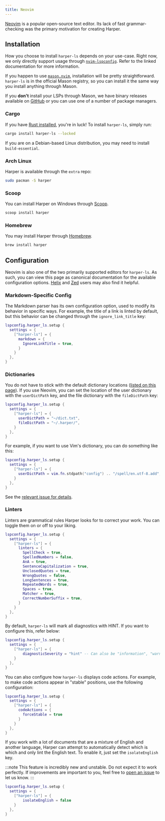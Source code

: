 ```yaml
---
title: Neovim
---
```


[Neovim](https://neovim.io/) is a popular open-source text editor.
Its lack of fast grammar-checking was the primary motivation for creating Harper.

## Installation

How you choose to install `harper-ls` depends on your use-case.
Right now, we only directly support usage through [`nvim-lspconfig`](https://github.com/neovim/nvim-lspconfig/blob/master/doc/configs.md#harper_ls).
Refer to the linked documentation for more information.

If you happen to use [`mason.nvim`](https://github.com/williamboman/mason.nvim), installation will be pretty straightforward.
`harper-ls` is in the official Mason registry, so you can install it the same way you install anything through Mason.

If you **don't** install your LSPs through Mason, we have binary releases available on [GitHub](https://github.com/Automattic/harper/releases) or you can use one of a number of package managers.

### Cargo

If you have [Rust installed](https://www.rust-lang.org/tools/install), you're in luck!
To install `harper-ls`, simply run:

```bash
cargo install harper-ls --locked
```

If you are on a Debian-based Linux distribution, you may need to install `build-essential`.

### Arch Linux

Harper is available through the `extra` repo:

```bash
sudo pacman -S harper
```

### Scoop

You can install Harper on Windows through [Scoop](https://scoop.sh/).

```bash
scoop install harper
```

### Homebrew

You may install Harper through [Homebrew](https://brew.sh).

```bash
brew install harper
```

## Configuration

Neovim is also one of the two primarily supported editors for `harper-ls`.
As such, you can view this page as canonical documentation for the available configuration options.
[Helix](./helix) and [Zed](./zed) users may also find it helpful.

### Markdown-Specific Config

The Markdown parser has its own configuration option, used to modify its behavior in specific ways.
For example, the title of a link is linted by default, but this behavior can be changed through the `ignore_link_title` key:

```lua
lspconfig.harper_ls.setup {
  settings = {
    ["harper-ls"] = {
      markdown = {
        IgnoreLinkTitle = true,
      }
    }
  },
}
```

### Dictionaries

You do not have to stick with the default dictionary locations ([listed on this page](./language-server)).
If you use Neovim, you can set the location of the user dictionary with the `userDictPath` key, and the file dictionary with the `fileDictPath` key:

```lua
lspconfig.harper_ls.setup {
  settings = {
    ["harper-ls"] = {
      userDictPath = "~/dict.txt",
      fileDictPath = "~/.harper/",
    }
  },
}
```

For example, if you want to use Vim's dictionary, you can do something like this:

```lua
lspconfig.harper_ls.setup {
  settings = {
    ["harper-ls"] = {
      userDictPath = vim.fn.stdpath("config") .. "/spell/en.utf-8.add",
    }
  },
}
```

See the [relevant issue for details](https://github.com/Automattic/harper/issues/143).

### Linters

Linters are grammatical rules Harper looks for to correct your work.
You can toggle them on or off to your liking.

```lua
lspconfig.harper_ls.setup {
  settings = {
    ["harper-ls"] = {
      linters = {
        SpellCheck = true,
        SpelledNumbers = false,
        AnA = true,
        SentenceCapitalization = true,
        UnclosedQuotes = true,
        WrongQuotes = false,
        LongSentences = true,
        RepeatedWords = true,
        Spaces = true,
        Matcher = true,
        CorrectNumberSuffix = true,
      }
    }
  },
}
```

<script>
import DefaultNeovimConfig from "$lib/DefaultNeovimConfig.svelte"
</script>

<DefaultNeovimConfig/>

By default, `harper-ls` will mark all diagnostics with HINT.
If you want to configure this, refer below:

```lua
lspconfig.harper_ls.setup {
  settings = {
    ["harper-ls"] = {
        diagnosticSeverity = "hint" -- Can also be "information", "warning", or "error"
    }
  },
}
```

You can also configure how `harper-ls` displays code actions.
For example, to make code actions appear in "stable" positions, use the following configuration:

```lua
lspconfig.harper_ls.setup {
  settings = {
    ["harper-ls"] = {
      codeActions = {
        forceStable = true
      }
    }
  },
}
```

If you work with a lot of documents that are a mixture of English and another language, Harper can attempt to automatically detect which is which and only lint the English text.
To enable it, just set the `isolateEnglish` key.

:::note
This feature is incredibly new and unstable.
Do not expect it to work perfectly.
If improvements are important to you, feel free to [open an issue](https://github.com/Automattic/harper/issues/new?template=Blank+issue) to let us know.
:::

```lua
lspconfig.harper_ls.setup {
  settings = {
    ["harper-ls"] = {
        isolateEnglish = false
    }
  },
}
```
